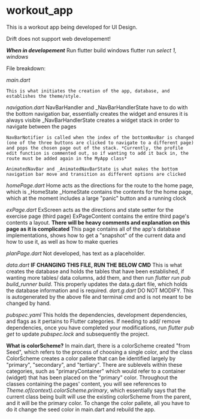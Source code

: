 # workout_app

This is a workout app being developed for UI Design.

Drift does not support web developement!

***When in developement***
Run 
    flutter build windows
    flutter run
    *select 1, windows*


File breakdown:

*main.dart*
    
    This is what initiates the creation of the app, database, and establishes the theme/style.

*navigation.dart*
    NavBarHandler and _NavBarHandlerState have to do with the bottom navigation bar, essentially creates the widget and ensures it is always visible
        _NavBarHandlerState creates a widget stack in order to navigate between the pages

    NavBarNotifier is called when the index of the bottomNavBar is changed (one of the three buttons are clicked to navigate to a different page) and pops the chosen page out of the stack. *Currently, the profile edit function is commented out, so if wanting to add it back in, the route must be added again in the MyApp class*

    AnimatedNavBar and _AnimatedNavBarState is what makes the bottom navigation bar move and transition as different options are clicked

*homePage.dart*
    Home acts as the directions for the route to the home page, which is _HomeState
    _HomeState contains the contents for the home page, which at the moment includes a large "panic" button and a running clock

*exPage.dart*
    ExScreen acts as the directions and state setter for the exercise page (third page)
    ExPageContent contains the entire third page's contents a layout.
    **There will be heavy comments and explanation on this page as it is complicated**
    This page contains all of the app's database implementations, shows how to get a "snapshot" of the current data and how to use it, as well as how to make queries

*planPage.dart*
    Not developed, has text as a placeholder.

*data.dart*  **IF CHANGING THIS FILE, RUN THE BELOW CMD**
    This is what creates the database and holds the tables that have been established, if wanting more tables/ data columns, add them, and then run *flutter run pub build_runner build*. This properly updates the data.g.dart file, which holds the database information and is required.
*dart.g.dart*
    DO NOT MODIFY. This is autogenerated by the above file and terminal cmd and is not meant to be changed by hand.

*pubspec.yaml*
    This holds the dependencies, development dependencies, and flags as it pertains to Flutter categories. If needing to add/ remove dependencies, once you have completed your modifications, run *flutter pub get* to update *pubspec.lock* and subsequently the project.


**What is colorScheme?**
    In main.dart, there is a colorScheme created "from Seed", which refers to the process of choosing a single color, and the class ColorScheme creates a color pallete that can be identified largely by "primary", "secondary", and "tertiary". There are sublevels within these categories, such as "primaryContainer" which would refer to a container (widget) that has been placed on the "primary" color. Throughout the classes containing the pages' content, you will see references to *Theme.of(context).colorScheme.primary*, which essentially says that the current class being built will use the existing colorScheme from the parent, and it will be the primary color. To change the color pallete, all you have to do it change the seed color in main.dart and rebuild the app.



